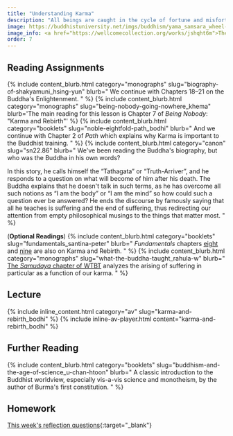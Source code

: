 ```yaml
---
title: "Understanding Karma"
description: "All beings are caught in the cycle of fortune and misfortune."
image: https://buddhistuniversity.net/imgs/buddhism/yama_samsara_wheel-wellcome.jpg
image_info: <a href="https://wellcomecollection.org/works/jshqht6m">The Wellcome Collection</a>
order: 7
---
```


## Reading Assignments

{% include content_blurb.html category="monographs" slug="biography-of-shakyamuni_hsing-yun" blurb="
We continue with Chapters 18–21 on the Buddha's Enlightenment.
" %}
{% include content_blurb.html category="monographs" slug="being-nobody-going-nowhere_khema" blurb='The main reading for this lesson is Chapter 7 of _Being Nobody_: "Karma and Rebirth"' %}
{% include content_blurb.html category="booklets" slug="noble-eightfold-path_bodhi" blurb="
And we continue with Chapter 2 of *Path* which explains why Karma is important to the Buddhist training.
" %}
{% include content_blurb.html category="canon" slug="sn22.86" blurb="
We've been reading the Buddha's biography, but who was the Buddha in his own words?

In this story, he calls himself the “Tathagata” or “Truth-Arriver”, and he responds to a question on what will become of him after his death.
The Buddha explains that he doesn't talk in such terms, as he has overcome all such notions as “I am the body” or “I am the mind” so how could such a question ever be answered? He ends the discourse by famously saying that all he teaches is suffering and the end of suffering, thus redirecting our attention from empty philosophical musings to the things that matter most. 
" %}

(**Optional Readings**)
{% include content_blurb.html category="booklets" slug="fundamentals_santina-peter" blurb="
*Fundamentals* chapters [eight](https://www.buddhanet.net/fundbud9.htm) and [nine](https://www.buddhanet.net/funbud10.htm) are also on Karma and Rebirth.
" %}
{% include content_blurb.html category="monographs" slug="what-the-buddha-taught_rahula-w" blurb="
[The *Samudaya* chapter of WTBT](https://web.archive.org/web/20120226193918/http://sites.google.com/site/rahulawhatthebuddha/the-second-noble-truth) analyzes the arising of suffering in particular as a function of our karma.
" %}


## Lecture

{% include inline_content.html category="av" slug="karma-and-rebirth_bodhi" %}
{% include inline-av-player.html content="karma-and-rebirth_bodhi" %}

## Further Reading

{% include content_blurb.html category="booklets" slug="buddhism-and-the-age-of-science_u-chan-htoon" blurb="
A classic introduction to the Buddhist worldview, especially vis-a-vis science and monotheism, by the author of Burma's first constitution.
" %}

## Homework

[This week's reflection questions](https://docs.google.com/forms/d/e/1FAIpQLSfB2PvZ4MBVl2Lq9HG9ZPiADeHXA8KNWmxHHLnSJ_RnRj-KmA/viewform?usp=sf_link){:target="_blank"}

